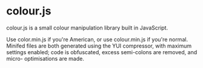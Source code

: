 # colour.js #

colour.js is a small colour manipulation library built in JavaScript.


Use color.min.js if you're American, or use colour.min.js if you're normal. Minifed
files are both generated using the YUI compressor, with maximum settings
enabled; code is obfuscated, excess semi-colons are removed, and micro-
optimisations are made.
